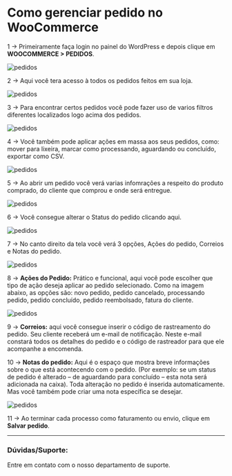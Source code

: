 # Como gerenciar pedido no WooCommerce

1 -> Primeiramente faça login no painel do WordPress e depois clique em **WOOCOMMERCE > PEDIDOS**.

![pedidos](https://github.com/Oficina-do-Dev/Tutoriais/blob/main/WordPress/08%20-%20Como%20gerenciar%20pedidos%20(WooCommerce)/images/image1.png)

2 -> Aqui você tera acesso à todos os pedidos feitos em sua loja.

![pedidos](https://github.com/Oficina-do-Dev/Tutoriais/blob/main/WordPress/08%20-%20Como%20gerenciar%20pedidos%20(WooCommerce)/images/image2.png)

3 -> Para encontrar certos pedidos você pode fazer uso de varios filtros diferentes localizados logo acima dos pedidos.

![pedidos](https://github.com/Oficina-do-Dev/Tutoriais/blob/main/WordPress/08%20-%20Como%20gerenciar%20pedidos%20(WooCommerce)/images/image3.png)

4 -> Você também pode aplicar ações em massa aos seus pedidos, como: mover para lixeira, marcar como processando, aguardando ou concluído, exportar como CSV.

![pedidos](https://github.com/Oficina-do-Dev/Tutoriais/blob/main/WordPress/08%20-%20Como%20gerenciar%20pedidos%20(WooCommerce)/images/image4.png)

5 -> Ao abrir um pedido você verá varias infomrações a respeito do produto comprado, do cliente que comprou e onde será entregue.

![pedidos](https://github.com/Oficina-do-Dev/Tutoriais/blob/main/WordPress/08%20-%20Como%20gerenciar%20pedidos%20(WooCommerce)/images/image5.png)

6 -> Você consegue alterar o Status do pedido clicando aqui.

![pedidos](https://github.com/Oficina-do-Dev/Tutoriais/blob/main/WordPress/08%20-%20Como%20gerenciar%20pedidos%20(WooCommerce)/images/image6.png)

7 -> No canto direito da tela você verá 3 opções, Ações do pedido, Correios e Notas do pedido.

![pedidos](https://github.com/Oficina-do-Dev/Tutoriais/blob/main/WordPress/08%20-%20Como%20gerenciar%20pedidos%20(WooCommerce)/images/image7.png)

8 -> **Ações do Pedido:** Prático e funcional, aqui você pode escolher que tipo de ação deseja aplicar ao pedido selecionado. Como na imagem abaixo, as opções são: novo pedido, pedido cancelado, processando pedido, pedido concluído, pedido reembolsado, fatura do cliente.

![pedidos](https://github.com/Oficina-do-Dev/Tutoriais/blob/main/WordPress/08%20-%20Como%20gerenciar%20pedidos%20(WooCommerce)/images/image8.png)

9 -> **Correios:** aqui você consegue inserir o código de rastreamento do pedido. Seu cliente receberá um e-mail de notificação. Neste e-mail constará todos os detalhes do pedido e o código de rastreador para que ele acompanhe a encomenda.

10 -> **Notas do pedido:** Aqui é o espaço que mostra breve informações sobre o que está acontecendo com o pedido. (Por exemplo: se um status de pedido é alterado – de aguardando para concluído – esta nota será adicionada na caixa). 
Toda alteração no pedido é inserida automaticamente. Mas você também pode criar uma nota específica se desejar.

![pedidos](https://github.com/Oficina-do-Dev/Tutoriais/blob/main/WordPress/08%20-%20Como%20gerenciar%20pedidos%20(WooCommerce)/images/image9.png)

11 -> Ao terminar cada processo como faturamento ou envio, clique em **Salvar pedido**.

<hr>

### Dúvidas/Suporte:
Entre em contato com o nosso departamento de suporte.